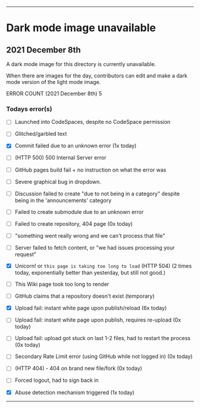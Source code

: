 
***

# Dark mode image unavailable

## 2021 December 8th

A dark mode image for this directory is currently unavailable.

When there are images for the day, contributors can edit and make a dark mode version of the light mode image.

<!-- It would be nice to go at least 24 hours without any errors, it has been quite some time since I have seen that. !-->

ERROR COUNT (2021 December 8th) 5

### Todays error(s)

- [ ] Launched into CodeSpaces, despite no CodeSpace permission

- [ ] Glitched/garbled text

- [x] Commit failed due to an unknown error (1x today)

- [ ] (HTTP 500) 500 Internal Server error <!-- 2021 October 25th !-->

- [ ] GitHub pages build fail + no instruction on what the error was

- [ ] Severe graphical bug in dropdown.

- [ ] Discussion failed to create "due to not being in a category" despite being in the 'announcements' category

- [ ] Failed to create submodule due to an unknown error

- [ ] Failed to create repository, 404 page (0x today)

- [ ] "something went really wrong and we can't process that file"

- [ ] Server failed to fetch content, or "we had issues processing your request"

- [X] Unicorn! or `this page is taking too long to load` (HTTP 504) (2 times today, exponentially better than yesterday, but still not good.) <!-- my account has too many variables to calculate when constantly refreshing, although this is the first time it has done it on my profile page. !-->

- [ ] This Wiki page took too long to render

- [ ] GitHub claims that a repository doesn't exist (temporary)

- [x] Upload fail: instant white page upon publish/reload (6x today)

- [ ] Upload fail: instant white page upon publish, requires re-upload (0x today)

- [ ] Upload fail: upload got stuck on last 1-2 files, had to restart the process (0x today)

- [ ] Secondary Rate Limit error (using GitHub while not logged in) (0x today)

- [ ] (HTTP 404) - 404 on brand new file/fork (0x today)

- [ ] Forced logout, had to sign back in

- [x] Abuse detection mechanism triggered (1x today)

<!--
~~- [)x(] Unique find: 404 page for a link that should honestly go to the mobile version of GitHub (m.github.com should NOT be a GitHub pages shortcut)~~ <!-- Obsolete, will not need to be mentioned again !-->

***

